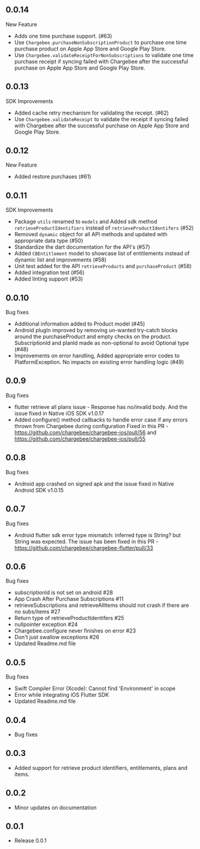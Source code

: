 ## 0.0.14
New Feature
* Adds one time purchase support. (#63)
* Use `Chargebee.purchaseNonSubscriptionProduct` to purchase one time purchase product on Apple App Store and Google Play Store.
* Use `Chargebee.validateReceiptForNonSubscriptions` to validate one time purchase receipt if syncing failed with Chargebee after the successful purchase on Apple App Store and Google
  Play Store.
## 0.0.13
SDK Improvements
* Added cache retry mechanism for validating the receipt. (#62)
* Use `Chargebee.validateReceipt` to validate the receipt if syncing failed with Chargebee after the successful purchase on Apple App Store and Google
  Play Store.
## 0.0.12
New Feature
* Added restore purchases (#61)
## 0.0.11
SDK Improvements
* Package `utils` renamed to `models` and Added sdk method `retrieveProductIdentifiers` instead of `retrieveProductIdentifers` (#52)
* Removed `dynamic` object for all API methods and updated with appropriate data type (#50)
* Standardize the dart documentation for the API's (#57)
* Added `CBEntitlement` model to showcase list of entitlements instead of dynamic list and improvements (#58)
* Unit test added for the API `retrieveProducts` and `purchaseProduct` (#58)
* Added integration test (#56)
* Added linting support (#53)
## 0.0.10
Bug fixes
* Additional information added to Product model (#45) 
* Android plugIn improved by removing un-wanted try-catch blocks around the purchaseProduct and empty checks on the product. SubscriptionId and planId made as non-optional to avoid Optional type (#48)
* Improvements on error handling, Added appropriate error codes to PlatformException. No impacts on existing error handling logic (#49) 
## 0.0.9
Bug fixes
* flutter retrieve all plans issue - Response has no/invalid body. And the issue fixed in Native iOS SDK v1.0.17
* Added configure() method callbacks to handle error case if any errors thrown from Chargebee during configuration
  Fixed in this PR - https://github.com/chargebee/chargebee-ios/pull/56 and https://github.com/chargebee/chargebee-ios/pull/55
## 0.0.8
Bug fixes
* Android app crashed on signed apk and the issue fixed in Native Android SDK v1.0.15
## 0.0.7
Bug fixes
  * Android flutter sdk error type mismatch: inferred type is String? but String was expected. 
    The issue has been fixed in this PR - https://github.com/chargebee/chargebee-flutter/pull/33
## 0.0.6
Bug fixes
  * subscriptionId is not set on android #28
  * App Crash After Purchase Subscriptions #11
  * retrieveSubscriptions and retrieveAllItems should not crash if there are no subs/items #27
  * Return type of retrieveProductIdentifers #25
  * nullpointer exception #24
  * Chargebee.configure never finishes on error #23
  * Don't just swallow exceptions #26
  * Updated Readme.md file
## 0.0.5
Bug fixes
  * Swift Compiler Error (Xcode): Cannot find 'Environment' in scope
  * Error while integrating iOS Flutter SDK
  * Updated Readme.md file
## 0.0.4
* Bug fixes
## 0.0.3
* Added support for retrieve product identifiers, entitlements, plans and items.
## 0.0.2
* Minor updates on documentation
## 0.0.1
* Release 0.0.1

